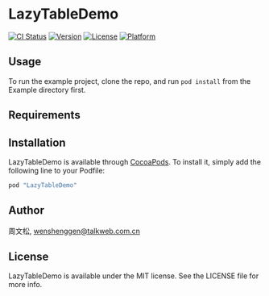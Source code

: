 # LazyTableDemo

[![CI Status](http://img.shields.io/travis/周文松/LazyTableDemo.svg?style=flat)](https://travis-ci.org/周文松/LazyTableDemo)
[![Version](https://img.shields.io/cocoapods/v/LazyTableDemo.svg?style=flat)](http://cocoapods.org/pods/LazyTableDemo)
[![License](https://img.shields.io/cocoapods/l/LazyTableDemo.svg?style=flat)](http://cocoapods.org/pods/LazyTableDemo)
[![Platform](https://img.shields.io/cocoapods/p/LazyTableDemo.svg?style=flat)](http://cocoapods.org/pods/LazyTableDemo)

## Usage

To run the example project, clone the repo, and run `pod install` from the Example directory first.

## Requirements

## Installation

LazyTableDemo is available through [CocoaPods](http://cocoapods.org). To install
it, simply add the following line to your Podfile:

```ruby
pod "LazyTableDemo"
```

## Author

周文松, wenshenggen@talkweb.com.cn

## License

LazyTableDemo is available under the MIT license. See the LICENSE file for more info.
